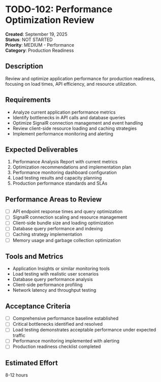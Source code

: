 # TODO-102: Performance Optimization Review

**Created**: September 19, 2025  
**Status**: NOT STARTED  
**Priority**: MEDIUM - Performance  
**Category**: Production Readiness

## Description

Review and optimize application performance for production readiness, focusing on load times, API efficiency, and resource utilization.

## Requirements

- Analyze current application performance metrics
- Identify bottlenecks in API calls and database queries
- Optimize SignalR connection management and event handling
- Review client-side resource loading and caching strategies
- Implement performance monitoring and alerting

## Expected Deliverables

1. Performance Analysis Report with current metrics
2. Optimization recommendations and implementation plan
3. Performance monitoring dashboard configuration
4. Load testing results and capacity planning
5. Production performance standards and SLAs

## Performance Areas to Review

- [ ] API endpoint response times and query optimization
- [ ] SignalR connection scaling and resource management
- [ ] Client-side bundle size and loading optimization
- [ ] Database query performance and indexing
- [ ] Caching strategy implementation
- [ ] Memory usage and garbage collection optimization

## Tools and Metrics

- Application Insights or similar monitoring tools
- Load testing with realistic user scenarios
- Database query performance analysis
- Client-side performance profiling
- Network latency and throughput testing

## Acceptance Criteria

- [ ] Comprehensive performance baseline established
- [ ] Critical bottlenecks identified and resolved
- [ ] Load testing demonstrates acceptable performance under expected traffic
- [ ] Performance monitoring implemented with alerting
- [ ] Production readiness checklist completed

## Estimated Effort

8-12 hours
